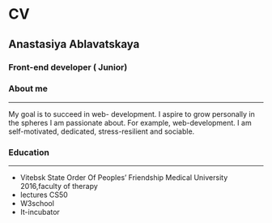 # CV #
## Anastasiya Ablavatskaya ##
### Front-end developer ( Junior) ###
### About me ###
***
  My goal is to succeed in web- development. I aspire to grow personally in the spheres I am passionate about. For example, web-development. I am self-motivated, dedicated, stress-resilient and sociable.
### Education ###
***
* Vitebsk State Order Of Peoples’ Friendship Medical University 2016,faculty of therapy
*  lectures CS50
*  W3school
*  It-incubator
